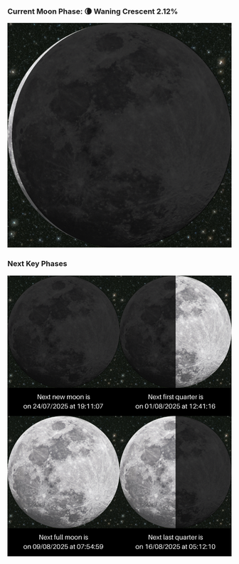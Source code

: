 ### Current Moon Phase: 🌘 Waning Crescent 2.12%
![Moon Phase](moonphase.png)
### Next Key Phases
![Gallery](gallery.png)